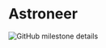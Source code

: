 # Astroneer 
![GitHub milestone details](https://img.shields.io/github/milestones/progress-percent/codegangsta/Astroneer/1?link=https%3A%2F%2Fgithub.com%2Fcodegangsta%2FAstroneer%2Fmilestone%2F1)

